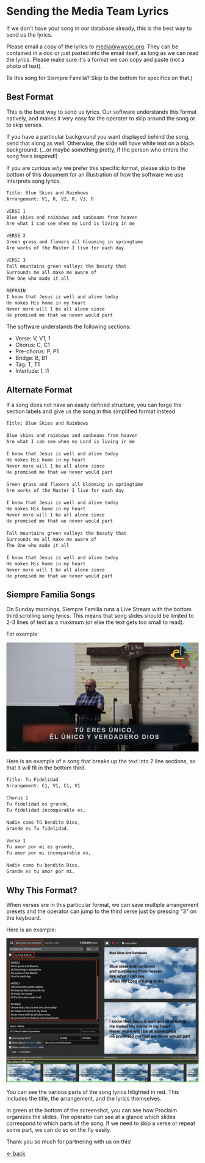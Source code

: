 # Sending the Media Team Lyrics

If we don't have your song in our database already, this is the best way to send us the lyrics.

Please email a copy of the lyrics to media@wwcoc.org.  They can be contained in a doc or just pasted into the email itself, as long as we can read the lyrics.  Please make sure it's a format we can copy and paste (not a photo of text).

(Is this song for Siempre Familia?  Skip to the bottom for specifics on that.)

## Best Format

This is the best way to send us lyrics.  Our software understands this format natively, and makes it very easy for the operater to skip around the song or to skip verses.

If you have a particular background you want displayed behind the song, send that along as well.  Otherwise, the slide will have white text on a black background.  (...or maybe something pretty, if the person who enters the song feels inspired!)

If you are curious _why_ we prefer this specific format, please skip to the bottom of this document for an illustration of how the software we use interprets song lyrics.

    Title: Blue Skies and Rainbows
    Arrangement: V1, R, V2, R, V3, R

    VERSE 1
    Blue skies and rainbows and sunbeams from heaven
    Are what I can see when my Lord is living in me

    VERSE 2
    Green grass and flowers all blooming in springtime
    Are works of the Master I live for each day

    VERSE 3
    Tall mountains green valleys the beauty that
    Surrounds me all make me aware of
    The One who made it all

    REFRAIN
    I know that Jesus is well and alive today
    He makes His home in my heart
    Never more will I be all alone since
    He promised me that we never would part

The software understands the following sections:
- Verse: V, V1, 1
- Chorus: C, C1
- Pre-chorus: P, P1
- Bridge: B, B1
- Tag: T, T1
- Interlude: I, I1

## Alternate Format

If a song does not have an easily defined structure, you can forgo the section labels and give us the song in this simplified format instead.

    Title: Blue Skies and Rainbows

    Blue skies and rainbows and sunbeams from heaven
    Are what I can see when my Lord is living in me

    I know that Jesus is well and alive today
    He makes His home in my heart
    Never more will I be all alone since
    He promised me that we never would part

    Green grass and flowers all blooming in springtime
    Are works of the Master I live for each day

    I know that Jesus is well and alive today
    He makes His home in my heart
    Never more will I be all alone since
    He promised me that we never would part

    Tall mountains green valleys the beauty that
    Surrounds me all make me aware of
    The One who made it all

    I know that Jesus is well and alive today
    He makes His home in my heart
    Never more will I be all alone since
    He promised me that we never would part

## Siempre Familia Songs

On Sunday mornings, Siempre Familia runs a Live Stream with the bottom third scrolling song lyrics.  This means that song slides should be limited to 2-3 lines of text as a maximum (or else the text gets too small to read).

For example:

![Screenshot of Simepre Familia Singing with Song Lyrics in the Bottom Third](img/sf-singing-bottom-third.png)

Here is an example of a song that breaks up the text into 2 line sections, so that it will fit in the bottom third.

    Title: Tu Fidelidad
    Arrangement: C1, V1, C1, V1

    Chorus 1
    Tu fidelidad es grande,
    Tu fidelidad incomparable es,

    Nadie como Tú bendito Dios,
    Grande es Tu fidelidad.

    Verse 1
    Tu amor por mi es grande,
    Tu amor por mi incomparable es,

    Nadie como tu bendito Dios,
    Grande es tu amor por mi.

## Why This Format?

When verses are in this particular format, we can save multiple arrangement presets and the operator can jump to the third verse just by pressing "3" on the keyboard.

Here is an example:

![Screenshot of Blue Skies and Rainbows in the Presentation Software Proclaim](img/song-in-proclaim.png)

You can see the various parts of the song lyrics hilighted in red.  This includes the title, the arrangement, and the lyrics themselves.

In green at the bottom of the screenshot, you can see how Proclaim organizes the slides.  The operator can see at a glance which slides correspond to which parts of the song.  If we need to skip a verse or repeat some part, we can do so on the fly easily.

Thank you so much for partnering with us on this!

[<- back](README.md)
